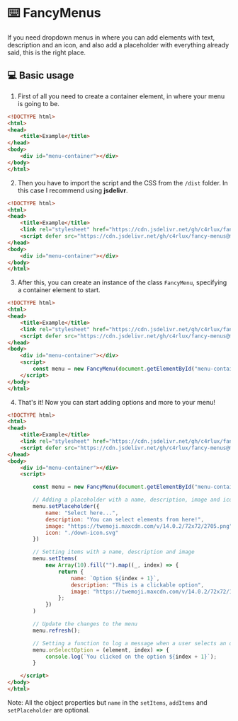 # ⌨️ FancyMenus
If you need dropdown menus in where you can add elements with text, description and an icon, and also add a placeholder with everything already said, this is the right place.

## 💻 Basic usage

1. First of all you need to create a container element, in where your menu is going to be.

```html
<!DOCTYPE html>
<html>
<head>
    <title>Example</title>
</head>
<body>
    <div id="menu-container"></div>
</body>
</html>
```

2. Then you have to import the script and the CSS from the `/dist` folder. In this case I recommend using **jsdelivr**.

```html
<!DOCTYPE html>
<html>
<head>
    <title>Example</title>
    <link rel="stylesheet" href="https://cdn.jsdelivr.net/gh/c4rlux/fancy-menus@main/dist/fancy-menus.css">
    <script defer src="https://cdn.jsdelivr.net/gh/c4rlux/fancy-menus@main/dist/fancy-menus.js"></script>
</head>
<body>
    <div id="menu-container"></div>
</body>
</html>
```

3. After this, you can create an instance of the class `FancyMenu`, specifying a container element to start.

```html
<!DOCTYPE html>
<html>
<head>
    <title>Example</title>
    <link rel="stylesheet" href="https://cdn.jsdelivr.net/gh/c4rlux/fancy-menus@main/dist/fancy-menus.css">
    <script defer src="https://cdn.jsdelivr.net/gh/c4rlux/fancy-menus@main/dist/fancy-menus.js"></script>
</head>
<body>
    <div id="menu-container"></div>
    <script>
        const menu = new FancyMenu(document.getElementById("menu-container"));
    </script>
</body>
</html>
```

4. That's it! Now you can start adding options and more to your menu!
```html
<!DOCTYPE html>
<html>
<head>
    <title>Example</title>
    <link rel="stylesheet" href="https://cdn.jsdelivr.net/gh/c4rlux/fancy-menus@main/dist/fancy-menus.css">
    <script defer src="https://cdn.jsdelivr.net/gh/c4rlux/fancy-menus@main/dist/fancy-menus.js"></script>
</head>
<body>
    <div id="menu-container"></div>
    <script>

        const menu = new FancyMenu(document.getElementById("menu-container"));

        // Adding a placeholder with a name, description, image and icon
        menu.setPlaceholder({
            name: "Select here...",
            description: "You can select elements from here!",
            image: "https://twemoji.maxcdn.com/v/14.0.2/72x72/2705.png",
            icon: "./down-icon.svg"
        })

        // Setting items with a name, description and image
        menu.setItems(
            new Array(10).fill("").map((_, index) => {
                return {
                    name: `Option ${index + 1}`,
                    description: "This is a clickable option",
                    image: "https://twemoji.maxcdn.com/v/14.0.2/72x72/1f449.png"
                };
            })
        )

        // Update the changes to the menu
        menu.refresh();

        // Setting a function to log a message when a user selects an option
        menu.onSelectOption = (element, index) => {
            console.log(`You clicked on the option ${index + 1}`);
        }

    </script>
</body>
</html>
```

Note: All the object properties but `name` in the `setItems`, `addItems` and `setPlaceholder` are optional.